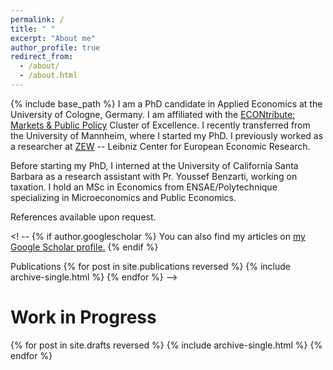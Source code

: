 ```yaml
---
permalink: /
title: " "
excerpt: "About me"
author_profile: true
redirect_from: 
  - /about/
  - /about.html
---
```

{% include base_path %}
I am a PhD candidate in Applied Economics at the University of Cologne, Germany. I am affiliated with the [ECONtribute: Markets & Public Policy](https://econtribute.de/about-us-econtribute/) Cluster of Excellence.  I recently transferred from the University of Mannheim, where I started my PhD. I previously worked as a researcher at [ZEW](https://www.zew.de/en/) -- Leibniz Center for European Economic Research.


Before starting my PhD, I interned at the University of California
Santa Barbara as a research assistant with Pr. Youssef Benzarti, working on
taxation. I hold an MSc in Economics from ENSAE/Polytechnique specializing in Microeconomics
and Public Economics. 


References available upon request.

<! -- {% if author.googlescholar %}
  You can also find my articles on <u><a href="{{author.googlescholar}}">my Google Scholar profile</a>.</u>
{% endif %}

Publications 
{% for post in site.publications reversed %}
  {% include archive-single.html %}
{% endfor %} -->

# Work in Progress
{% for post in site.drafts reversed %}
  {% include archive-single.html %}
{% endfor %}

